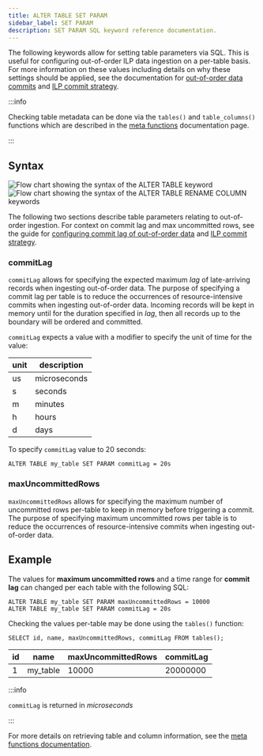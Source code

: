 ```yaml
---
title: ALTER TABLE SET PARAM
sidebar_label: SET PARAM
description: SET PARAM SQL keyword reference documentation.
---
```


The following keywords allow for setting table parameters via SQL. This is
useful for configuring out-of-order ILP data
ingestion on a per-table basis. For more information on these values including
details on why these settings should be applied, see the documentation for
[out-of-order data commits](/docs/guides/out-of-order-commit-lag) and [ILP commit strategy](/docs/reference/api/ilp/tcp-receiver#commit-strategy).

:::info

Checking table metadata can be done via the `tables()` and `table_columns()`
functions which are described in the
[meta functions](/docs/reference/function/meta) documentation page.

:::

## Syntax

![Flow chart showing the syntax of the ALTER TABLE keyword](/img/docs/diagrams/alterTable.svg)
![Flow chart showing the syntax of the ALTER TABLE RENAME COLUMN keywords](/img/docs/diagrams/alterTableSetParam.svg)

The following two sections describe table parameters relating to out-of-order
ingestion. For context on commit lag and max uncommitted rows, see the guide for
[configuring commit lag of out-of-order data](/docs/guides/out-of-order-commit-lag) and [ILP commit strategy](/docs/reference/api/ilp/tcp-receiver#commit-strategy).

### commitLag

`commitLag` allows for specifying the expected maximum _lag_ of late-arriving
records when ingesting out-of-order data. The purpose of specifying a commit lag
per table is to reduce the occurrences of resource-intensive commits when
ingesting out-of-order data. Incoming records will be kept in memory until for
the duration specified in _lag_, then all records up to the boundary will be
ordered and committed.

`commitLag` expects a value with a modifier to specify the unit of time for the
value:

| unit | description  |
| ---- | ------------ |
| us   | microseconds |
| s    | seconds      |
| m    | minutes      |
| h    | hours        |
| d    | days         |

To specify `commitLag` value to 20 seconds:

```questdb-sql
ALTER TABLE my_table SET PARAM commitLag = 20s
```

### maxUncommittedRows

`maxUncommittedRows` allows for specifying the maximum number of uncommitted
rows per-table to keep in memory before triggering a commit. The purpose of
specifying maximum uncommitted rows per table is to reduce the occurrences of
resource-intensive commits when ingesting out-of-order data.

## Example

The values for **maximum uncommitted rows** and a time range for **commit lag**
can changed per each table with the following SQL:

```questdb-sql title="Altering out-of-order parameters via SQL"
ALTER TABLE my_table SET PARAM maxUncommittedRows = 10000
ALTER TABLE my_table SET PARAM commitLag = 20s
```

Checking the values per-table may be done using the `tables()` function:

```questdb-sql title="List table metadata"
SELECT id, name, maxUncommittedRows, commitLag FROM tables();
```

| id  | name     | maxUncommittedRows | commitLag |
| --- | -------- | ------------------ | --------- |
| 1   | my_table | 10000              | 20000000  |

:::info

`commitLag` is returned in _microseconds_

:::

For more details on retrieving table and column information, see the
[meta functions documentation](/docs/reference/function/meta).
